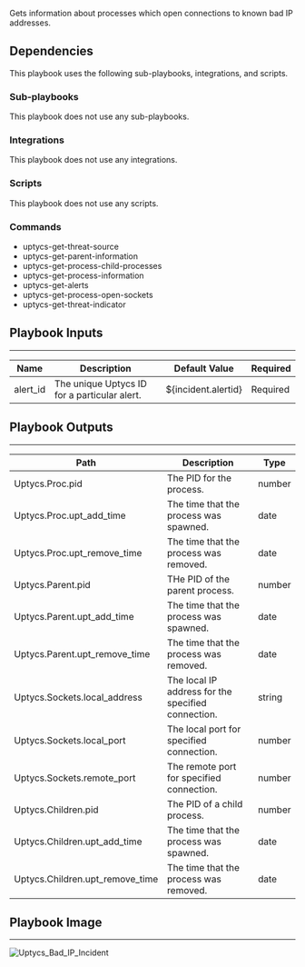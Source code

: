 Gets information about processes which open connections to known bad IP addresses.

## Dependencies
This playbook uses the following sub-playbooks, integrations, and scripts.

### Sub-playbooks
This playbook does not use any sub-playbooks.

### Integrations
This playbook does not use any integrations.

### Scripts
This playbook does not use any scripts.

### Commands
* uptycs-get-threat-source
* uptycs-get-parent-information
* uptycs-get-process-child-processes
* uptycs-get-process-information
* uptycs-get-alerts
* uptycs-get-process-open-sockets
* uptycs-get-threat-indicator

## Playbook Inputs
---

| **Name** | **Description** | **Default Value** |  **Required** |
| --- | --- | --- | --- |
| alert_id | The unique Uptycs ID for a particular alert. | ${incident.alertid} | Required |

## Playbook Outputs
---

| **Path** | **Description** | **Type** |
| --- | --- | --- |
| Uptycs.Proc.pid | The PID for the process. | number |
| Uptycs.Proc.upt_add_time | The time that the process was spawned. | date |
| Uptycs.Proc.upt_remove_time | The time that the process was removed. | date |
| Uptycs.Parent.pid | THe PID of the parent process. | number |
| Uptycs.Parent.upt_add_time | The time that the process was spawned. | date |
| Uptycs.Parent.upt_remove_time | The time that the process was removed. | date |
| Uptycs.Sockets.local_address | The local IP address for the specified connection. | string |
| Uptycs.Sockets.local_port | The local port for specified connection. | number |
| Uptycs.Sockets.remote_port | The remote port for specified connection. | number |
| Uptycs.Children.pid | The PID of a child process. | number |
| Uptycs.Children.upt_add_time | The time that the process was spawned. | date |
| Uptycs.Children.upt_remove_time | The time that the process was removed. | date |

## Playbook Image
---
![Uptycs_Bad_IP_Incident](../../doc_files/Uptycs_Bad_IP_Incident.png/n)
